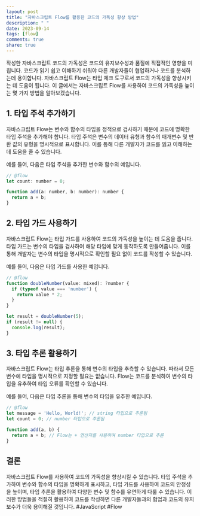 ```yaml
---
layout: post
title: "자바스크립트 Flow를 활용한 코드의 가독성 향상 방법"
description: " "
date: 2023-09-14
tags: [flow]
comments: true
share: true
---
```


작성한 자바스크립트 코드의 가독성은 코드의 유지보수성과 품질에 직접적인 영향을 미칩니다. 코드가 읽기 쉽고 이해하기 쉬워야 다른 개발자들이 협업하거나 코드를 분석하는데 용이합니다. 자바스크립트 Flow는 타입 체크 도구로서 코드의 가독성을 향상시키는 데 도움이 됩니다. 이 글에서는 자바스크립트 Flow를 사용하여 코드의 가독성을 높이는 몇 가지 방법을 알아보겠습니다.

## 1. 타입 주석 추가하기

자바스크립트 Flow는 변수와 함수의 타입을 정적으로 검사하기 때문에 코드에 명확한 타입 주석을 추가해야 합니다. 타입 주석은 변수의 데이터 유형과 함수의 매개변수 및 반환 값의 유형을 명시적으로 표시합니다. 이를 통해 다른 개발자가 코드를 읽고 이해하는 데 도움을 줄 수 있습니다.

예를 들어, 다음은 타입 주석을 추가한 변수와 함수의 예입니다.

```javascript
// @flow
let count: number = 0;

function add(a: number, b: number): number {
  return a + b;
}
```

## 2. 타입 가드 사용하기

자바스크립트 Flow는 타입 가드를 사용하여 코드의 가독성을 높이는 데 도움을 줍니다. 타입 가드는 변수의 타입을 검사하여 해당 타입에 맞게 동작하도록 만들어줍니다. 이를 통해 개발자는 변수의 타입을 명시적으로 확인할 필요 없이 코드를 작성할 수 있습니다.

예를 들어, 다음은 타입 가드를 사용한 예입니다.

```javascript
// @flow
function doubleNumber(value: mixed): ?number {
  if (typeof value === 'number') {
    return value * 2;
  }
}

let result = doubleNumber(5);
if (result != null) {
  console.log(result);
}
```

## 3. 타입 추론 활용하기

자바스크립트 Flow는 타입 추론을 통해 변수의 타입을 추측할 수 있습니다. 따라서 모든 변수에 타입을 명시적으로 지정할 필요는 없습니다. Flow는 코드를 분석하여 변수의 타입을 유추하여 타입 오류를 확인할 수 있습니다.

예를 들어, 다음은 타입 추론을 통해 변수의 타입을 유추한 예입니다.

```javascript
// @flow
let message = 'Hello, World!'; // string 타입으로 추론됨
let count = 0; // number 타입으로 추론됨

function add(a, b) {
  return a + b; // Flow는 + 연산자를 사용하여 number 타입으로 추론
}
```

## 결론

자바스크립트 Flow를 사용하여 코드의 가독성을 향상시킬 수 있습니다. 타입 주석을 추가하여 변수와 함수의 타입을 명확하게 표시하고, 타입 가드를 사용하여 코드의 안정성을 높이며, 타입 추론을 활용하여 다양한 변수 및 함수를 유연하게 다룰 수 있습니다. 이러한 방법들을 적절히 활용하여 코드를 작성하면 다른 개발자들과의 협업과 코드의 유지보수가 더욱 용이해질 것입니다. #JavaScript #Flow